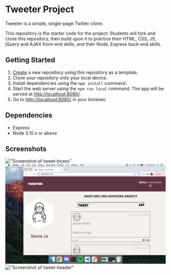 # Tweeter Project

Tweeter is a simple, single-page Twitter clone.

This repository is the starter code for the project: Students will fork and clone this repository, then build upon it to practice their HTML, CSS, JS, jQuery and AJAX front-end skills, and their Node, Express back-end skills.

## Getting Started

1. [Create](https://docs.github.com/en/repositories/creating-and-managing-repositories/creating-a-repository-from-a-template) a new repository using this repository as a template.
2. Clone your repository onto your local device.
3. Install dependencies using the `npm install` command.
3. Start the web server using the `npm run local` command. The app will be served at <http://localhost:8080/>.
4. Go to <http://localhost:8080/> in your browser.

## Dependencies

- Express
- Node 5.10.x or above

## Screenshots

!["Screenshot of tweet-boxes"](https://github.com/phelanfaubert/tweeter/blob/master/docs/tweet-boxes.png?raw=true)
!["Screenshot of tweet-desktop"](https://github.com/phelanfaubert/tweeter/blob/master/docs/tweet-desktop.png?raw=true)
!["Screenshot of tweet-header"](https://github.com/phelanfaubert/tweeter/blob/master/docs/tweet-header.png?raw=true)
